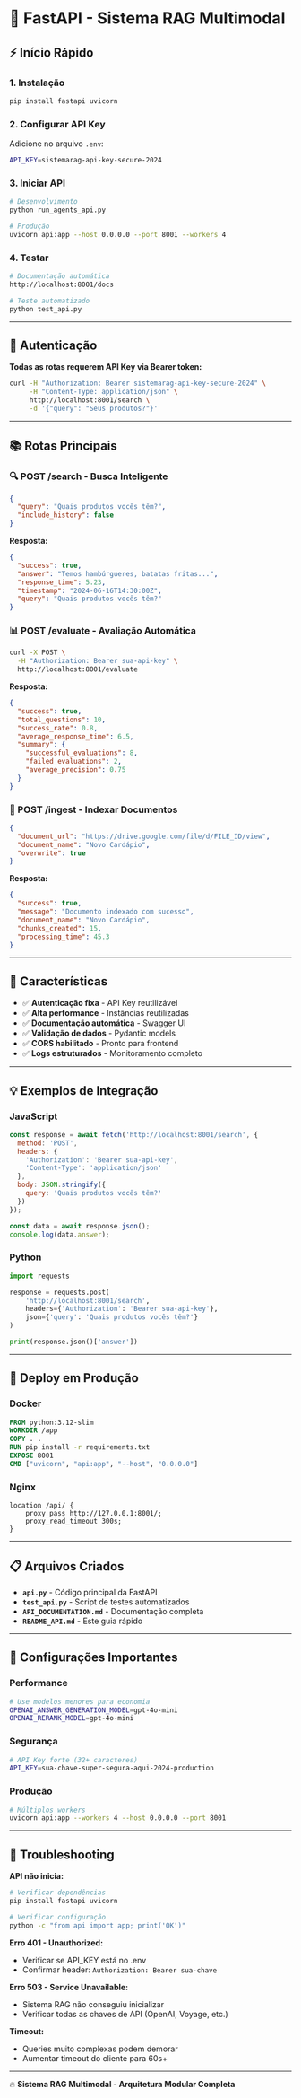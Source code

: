 # 🚀 FastAPI - Sistema RAG Multimodal

## ⚡ Início Rápido

### 1. Instalação
```bash
pip install fastapi uvicorn
```

### 2. Configurar API Key
Adicione no arquivo `.env`:
```bash
API_KEY=sistemarag-api-key-secure-2024
```

### 3. Iniciar API
```bash
# Desenvolvimento
python run_agents_api.py

# Produção
uvicorn api:app --host 0.0.0.0 --port 8001 --workers 4
```

### 4. Testar
```bash
# Documentação automática
http://localhost:8001/docs

# Teste automatizado
python test_api.py
```

---

## 🔑 Autenticação

**Todas as rotas requerem API Key via Bearer token:**

```bash
curl -H "Authorization: Bearer sistemarag-api-key-secure-2024" \
     -H "Content-Type: application/json" \
     http://localhost:8001/search \
     -d '{"query": "Seus produtos?"}'
```

---

## 📚 Rotas Principais

### 🔍 POST /search - Busca Inteligente
```json
{
  "query": "Quais produtos vocês têm?",
  "include_history": false
}
```

**Resposta:**
```json
{
  "success": true,
  "answer": "Temos hambúrgueres, batatas fritas...",
  "response_time": 5.23,
  "timestamp": "2024-06-16T14:30:00Z",
  "query": "Quais produtos vocês têm?"
}
```

### 📊 POST /evaluate - Avaliação Automática
```bash
curl -X POST \
  -H "Authorization: Bearer sua-api-key" \
  http://localhost:8001/evaluate
```

**Resposta:**
```json
{
  "success": true,
  "total_questions": 10,
  "success_rate": 0.8,
  "average_response_time": 6.5,
  "summary": {
    "successful_evaluations": 8,
    "failed_evaluations": 2,
    "average_precision": 0.75
  }
}
```

### 📄 POST /ingest - Indexar Documentos
```json
{
  "document_url": "https://drive.google.com/file/d/FILE_ID/view",
  "document_name": "Novo Cardápio",
  "overwrite": true
}
```

**Resposta:**
```json
{
  "success": true,
  "message": "Documento indexado com sucesso",
  "document_name": "Novo Cardápio",
  "chunks_created": 15,
  "processing_time": 45.3
}
```

---

## 🎯 Características

- ✅ **Autenticação fixa** - API Key reutilizável
- ✅ **Alta performance** - Instâncias reutilizadas
- ✅ **Documentação automática** - Swagger UI
- ✅ **Validação de dados** - Pydantic models
- ✅ **CORS habilitado** - Pronto para frontend
- ✅ **Logs estruturados** - Monitoramento completo

---

## 💡 Exemplos de Integração

### JavaScript
```javascript
const response = await fetch('http://localhost:8001/search', {
  method: 'POST',
  headers: {
    'Authorization': 'Bearer sua-api-key',
    'Content-Type': 'application/json'
  },
  body: JSON.stringify({
    query: 'Quais produtos vocês têm?'
  })
});

const data = await response.json();
console.log(data.answer);
```

### Python
```python
import requests

response = requests.post(
    'http://localhost:8001/search',
    headers={'Authorization': 'Bearer sua-api-key'},
    json={'query': 'Quais produtos vocês têm?'}
)

print(response.json()['answer'])
```

---

## 🚀 Deploy em Produção

### Docker
```dockerfile
FROM python:3.12-slim
WORKDIR /app
COPY . .
RUN pip install -r requirements.txt
EXPOSE 8001
CMD ["uvicorn", "api:app", "--host", "0.0.0.0"]
```

### Nginx
```nginx
location /api/ {
    proxy_pass http://127.0.0.1:8001/;
    proxy_read_timeout 300s;
}
```

---

## 📋 Arquivos Criados

- **`api.py`** - Código principal da FastAPI
- **`test_api.py`** - Script de testes automatizados
- **`API_DOCUMENTATION.md`** - Documentação completa
- **`README_API.md`** - Este guia rápido

---

## 🔧 Configurações Importantes

### Performance
```bash
# Use modelos menores para economia
OPENAI_ANSWER_GENERATION_MODEL=gpt-4o-mini
OPENAI_RERANK_MODEL=gpt-4o-mini
```

### Segurança
```bash
# API Key forte (32+ caracteres)
API_KEY=sua-chave-super-segura-aqui-2024-production
```

### Produção
```bash
# Múltiplos workers
uvicorn api:app --workers 4 --host 0.0.0.0 --port 8001
```

---

## 🚨 Troubleshooting

**API não inicia:**
```bash
# Verificar dependências
pip install fastapi uvicorn

# Verificar configuração
python -c "from api import app; print('OK')"
```

**Erro 401 - Unauthorized:**
- Verificar se API_KEY está no .env
- Confirmar header: `Authorization: Bearer sua-chave`

**Erro 503 - Service Unavailable:**
- Sistema RAG não conseguiu inicializar
- Verificar todas as chaves de API (OpenAI, Voyage, etc.)

**Timeout:**
- Queries muito complexas podem demorar
- Aumentar timeout do cliente para 60s+

---

🔥 **Sistema RAG Multimodal - Arquitetura Modular Completa**